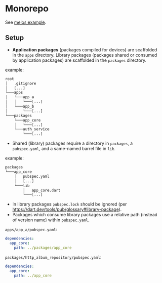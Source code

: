# Monorepo 

See [melos example](./melos).

## Setup 

- **Application packages** (packages compiled for devices) are scaffolded in the `apps` directory. Library packages (packages shared or consumed by application packages) are scaffolded in the `packages` directory.

example:
```txt
root
│   .gitignore
│   [...]
└───apps
│   └───app_a
│   │   └───[...]
│   └───app_b
│       └───[...]
└───packages
    └───app_core
    │   └───[...]
    └───auth_service
        └───[...]
```

- Shared (library) packages require a directory in `packages`, a `pubspec.yaml`, and a same-named barrel file in `lib`.

example:

```txt
packages
└───app_core
    │   pubspec.yaml
    │   [...]
    └───lib
        │   app_core.dart
        └───[...]
```
    
- In library packages `pubspec.lock` should be ignored (per https://dart.dev/tools/pub/glossary#library-package).
- Packages which consume library packages use a relative path (instead of version name) within `pubspec.yaml`.

`apps/app_a/pubspec.yaml`:
```yaml
dependencies:
  app_core:
    path: ../packages/app_core
```

`packages/http_album_repository/pubspec.yaml`:
```yaml
dependencies:
  app_core:
    path: ../app_core
```

